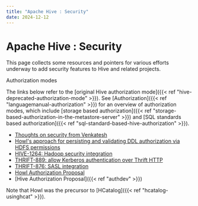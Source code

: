 ```yaml
---
title: "Apache Hive : Security"
date: 2024-12-12
---
```


# Apache Hive : Security

This page collects some resources and pointers for various efforts underway to add security features to Hive and related projects.

Authorization modes

The links below refer to the [original Hive authorization mode]({{< ref "hive-deprecated-authorization-mode" >}}). See [Authorization]({{< ref "languagemanual-authorization" >}}) for an overview of authorization modes, which include [storage based authorization]({{< ref "storage-based-authorization-in-the-metastore-server" >}}) and [SQL standards based authorization]({{< ref "sql-standard-based-hive-authorization" >}}).

* [Thoughts on security from Venkatesh](https://issues.apache.org/jira/secure/attachment/12453831/HiveSecurityThoughts.pdf)
* [Howl's approach for persisting and validating DDL authorization via HDFS permissions](http://mail-archives.apache.org/mod_mbox/hadoop-hive-dev/201007.mbox/%3C11ED50FC7C760F4EA9F44109C531617D06F692E6@SNV-EXVS06.ds.corp.yahoo.com%3E)
* [HIVE-1264: Hadoop security integration](https://issues.apache.org/jira/browse/HIVE-1264)
* [THRIFT-889: allow Kerberos authentication over Thrift HTTP](https://issues.apache.org/jira/browse/THRIFT-889)
* [THRIFT-876: SASL integration](https://issues.apache.org/jira/browse/THRIFT-876)
* [Howl Authorization Proposal](http://wiki.apache.org/pig/Howl/HowlAuthorizationProposal)
* [Hive Authorization Proposal]({{< ref "authdev" >}})

Note that Howl was the precursor to [HCatalog]({{< ref "hcatalog-usinghcat" >}}).

 

 

